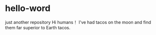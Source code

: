 # hello-word
just another repository
Hi humans！
I've had tacos on the moon and find them far superior to Earth tacos.

